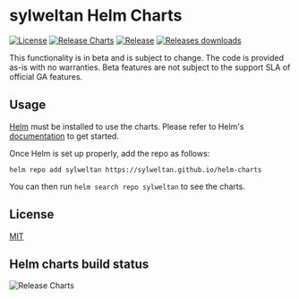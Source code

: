 # sylweltan Helm Charts

[![License](https://img.shields.io/github/license/sylweltan/helm-charts)](/LICENSE.md)
[![Release Charts](https://github.com/sylweltan/helm-charts/workflows/Release%20Charts/badge.svg)](https://github.com/sylweltan/helm-charts/workflows/Release%20Charts/badge.svg)
[![Release](https://img.shields.io/github/release/sylweltan/helm-charts.svg)](https://github.com/sylweltan/helm-charts/releases/latest)
[![Releases downloads](https://img.shields.io/github/downloads/sylweltan/helm-charts/total.svg)](https://github.com/sylweltan/helm-charts/releases)

This functionality is in beta and is subject to change. The code is provided as-is with no warranties. Beta features are not subject to the support SLA of official GA features.

## Usage

[Helm](https://helm.sh) must be installed to use the charts.
Please refer to Helm's [documentation](https://helm.sh/docs/) to get started.

Once Helm is set up properly, add the repo as follows:

```console
helm repo add sylweltan https://sylweltan.github.io/helm-charts
```

You can then run `helm search repo sylweltan` to see the charts.

## License

[MIT](https://github.com/sylweltan/helm-charts/blob/main/LICENSE.md)

## Helm charts build status

![Release Charts](https://github.com/sylweltan/helm-charts/workflows/Release%20Charts/badge.svg)
